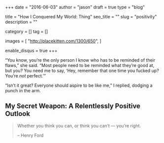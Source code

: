 +++
date = "2016-06-03"
author = "jason"
draft = true
type = "blog"

title = "How I Conquered My World: Thing"
seo_title = ""
slug = "positivity"
description = ""

category = []
tag = []

images = [
    "http://placekitten.com/1300/650",
]

enable_disqus = true
+++

“You know, you’re the only person I know who has to be reminded of their flaws,” she said. “Most people need to be reminded what they’re good at, but you? You need me to say, ‘Hey, remember that one time you fucked up? You’re _not_ perfect.’”

“Isn’t it great? Everyone should aspire to be like me,” I replied, dodging a punch in the arm.

## My Secret Weapon: A Relentlessly Positive Outlook

> Whether you think you can, or think you can’t — you’re right.
> 
> – Henry Ford


